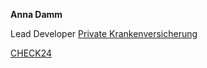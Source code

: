 ---
---

**Anna Damm**

Lead Developer [Private&nbsp;Krankenversicherung]

[CHECK24]


[Private&nbsp;Krankenversicherung]: https://www.check24.de/private-krankenversicherung/
[CHECK24]: https://www.check24.de

